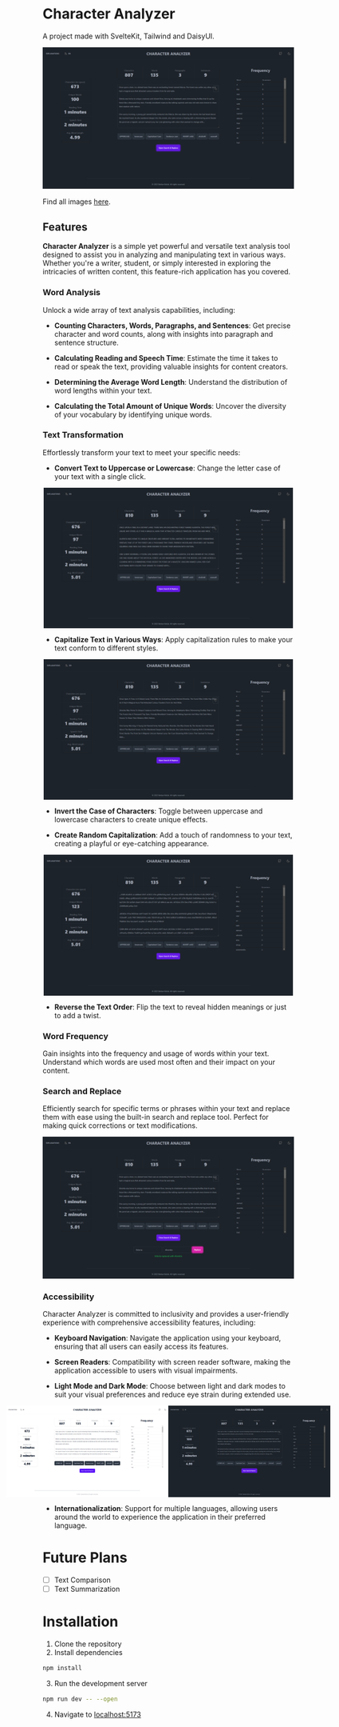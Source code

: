 # Character Analyzer
A project made with SvelteKit, Tailwind and DaisyUI.

![Demo](static/assets/demo-dark.png)

Find all images [here](/static/assets/).

## Features

**Character Analyzer** is a simple yet powerful and versatile text analysis tool designed to assist you in analyzing and manipulating text in various ways. Whether you're a writer, student, or simply interested in exploring the intricacies of written content, this feature-rich application has you covered.

### Word Analysis

Unlock a wide array of text analysis capabilities, including:

- **Counting Characters, Words, Paragraphs, and Sentences**: Get precise character and word counts, along with insights into paragraph and sentence structure.

- **Calculating Reading and Speech Time**: Estimate the time it takes to read or speak the text, providing valuable insights for content creators.

- **Determining the Average Word Length**: Understand the distribution of word lengths within your text.

- **Calculating the Total Amount of Unique Words**: Uncover the diversity of your vocabulary by identifying unique words.

### Text Transformation

Effortlessly transform your text to meet your specific needs:

- **Convert Text to Uppercase or Lowercase**: Change the letter case of your text with a single click.

<div style="display:flex; justify-content:center;" align="center">
  <img src="static/assets/uppercase.png" alt="Light Mode" width="500px">
</div>

- **Capitalize Text in Various Ways**: Apply capitalization rules to make your text conform to different styles.

<div style="display:flex; justify-content:center;" align="center">
  <img src="static/assets/capitalized.png" alt="Light Mode" width="500px">
</div>

- **Invert the Case of Characters**: Toggle between uppercase and lowercase characters to create unique effects.

- **Create Random Capitalization**: Add a touch of randomness to your text, creating a playful or eye-catching appearance.

<div style="display:flex; justify-content:center;" align="center">
  <img src="static/assets/random.png" alt="Light Mode" width="500px">
</div>

- **Reverse the Text Order**: Flip the text to reveal hidden meanings or just to add a twist.

### Word Frequency

Gain insights into the frequency and usage of words within your text. Understand which words are used most often and their impact on your content.

### Search and Replace

Efficiently search for specific terms or phrases within your text and replace them with ease using the built-in search and replace tool. Perfect for making quick corrections or text modifications.

![Demo](static/assets/search-replace.png)

### Accessibility

Character Analyzer is committed to inclusivity and provides a user-friendly experience with comprehensive accessibility features, including:

- **Keyboard Navigation**: Navigate the application using your keyboard, ensuring that all users can easily access its features.

- **Screen Readers**: Compatibility with screen reader software, making the application accessible to users with visual impairments.

- **Light Mode and Dark Mode**: Choose between light and dark modes to suit your visual preferences and reduce eye strain during extended use.

<div style="display:flex; justify-content:center;" align="center">
  <img src="static/assets/demo-light.png" alt="Light Mode" width="325px">
  <img src="static/assets/demo-dark.png" alt="Dark Mode" width="325px">
</div>

- **Internationalization**: Support for multiple languages, allowing users around the world to experience the application in their preferred language.

# Future Plans
* [ ] Text Comparison
* [ ] Text Summarization

# Installation
1. Clone the repository
2. Install dependencies
```bash
npm install
```
3. Run the development server
```bash
npm run dev -- --open
```
4. Navigate to [localhost:5173](http://localhost:5173/)
